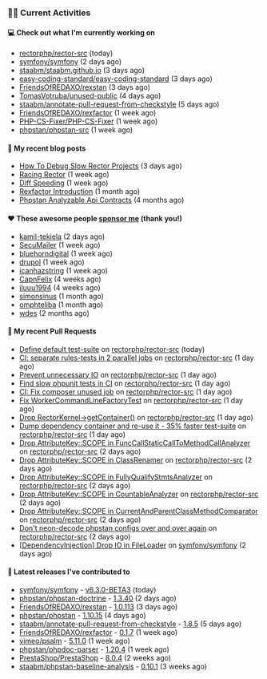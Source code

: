 ### 👨‍💻 Current Activities


#### 💻 Check out what I'm currently working on

- [rectorphp/rector-src](https://github.com/rectorphp/rector-src) (today)
- [symfony/symfony](https://github.com/symfony/symfony) (2 days ago)
- [staabm/staabm.github.io](https://github.com/staabm/staabm.github.io) (3 days ago)
- [easy-coding-standard/easy-coding-standard](https://github.com/easy-coding-standard/easy-coding-standard) (3 days ago)
- [FriendsOfREDAXO/rexstan](https://github.com/FriendsOfREDAXO/rexstan) (3 days ago)
- [TomasVotruba/unused-public](https://github.com/TomasVotruba/unused-public) (4 days ago)
- [staabm/annotate-pull-request-from-checkstyle](https://github.com/staabm/annotate-pull-request-from-checkstyle) (5 days ago)
- [FriendsOfREDAXO/rexfactor](https://github.com/FriendsOfREDAXO/rexfactor) (1 week ago)
- [PHP-CS-Fixer/PHP-CS-Fixer](https://github.com/PHP-CS-Fixer/PHP-CS-Fixer) (1 week ago)
- [phpstan/phpstan-src](https://github.com/phpstan/phpstan-src) (1 week ago)


#### 📜 My recent blog posts

- [How To Debug Slow Rector Projects](https://staabm.github.io/2023/05/10/how-to-debug-slow-rector-projects.html) (3 days ago)
- [Racing Rector](https://staabm.github.io/2023/05/06/racing-rector.html) (1 week ago)
- [Diff Speeding](https://staabm.github.io/2023/05/01/diff-speeding.html) (1 week ago)
- [Rexfactor Introduction](https://staabm.github.io/2023/04/09/rexfactor-introduction.html) (1 month ago)
- [Phpstan Analyzable Api Contracts](https://staabm.github.io/2022/12/29/phpstan-analyzable-api-contracts.html) (4 months ago)


#### ❤️ These awesome people [sponsor me](https://github.com/sponsors/staabm) (thank you!)

- [kamil-tekiela](https://github.com/kamil-tekiela) (2 days ago)
- [SecuMailer](https://github.com/SecuMailer) (1 week ago)
- [bluehorndigital](https://github.com/bluehorndigital) (1 week ago)
- [drupol](https://github.com/drupol) (1 week ago)
- [icanhazstring](https://github.com/icanhazstring) (1 week ago)
- [CapnFelix](https://github.com/CapnFelix) (4 weeks ago)
- [iluuu1994](https://github.com/iluuu1994) (4 weeks ago)
- [simonsinus](https://github.com/simonsinus) (1 month ago)
- [omphteliba](https://github.com/omphteliba) (1 month ago)
- [wdes](https://github.com/wdes) (2 months ago)


#### 🔨 My recent Pull Requests

- [Define default test-suite](https://github.com/rectorphp/rector-src/pull/3819) on [rectorphp/rector-src](https://github.com/rectorphp/rector-src) (today)
- [CI: separate rules-tests in 2 parallel jobs](https://github.com/rectorphp/rector-src/pull/3815) on [rectorphp/rector-src](https://github.com/rectorphp/rector-src) (1 day ago)
- [Prevent unnecessary IO](https://github.com/rectorphp/rector-src/pull/3814) on [rectorphp/rector-src](https://github.com/rectorphp/rector-src) (1 day ago)
- [Find slow phpunit tests in CI](https://github.com/rectorphp/rector-src/pull/3813) on [rectorphp/rector-src](https://github.com/rectorphp/rector-src) (1 day ago)
- [CI: Fix composer unused job](https://github.com/rectorphp/rector-src/pull/3812) on [rectorphp/rector-src](https://github.com/rectorphp/rector-src) (1 day ago)
- [Fix WorkerCommandLineFactoryTest](https://github.com/rectorphp/rector-src/pull/3811) on [rectorphp/rector-src](https://github.com/rectorphp/rector-src) (1 day ago)
- [Drop RectorKernel-&gt;getContainer()](https://github.com/rectorphp/rector-src/pull/3810) on [rectorphp/rector-src](https://github.com/rectorphp/rector-src) (1 day ago)
- [Dump dependency container and re-use it - 35% faster test-suite](https://github.com/rectorphp/rector-src/pull/3809) on [rectorphp/rector-src](https://github.com/rectorphp/rector-src) (1 day ago)
- [Drop AttributeKey::SCOPE in FuncCallStaticCallToMethodCallAnalyzer](https://github.com/rectorphp/rector-src/pull/3807) on [rectorphp/rector-src](https://github.com/rectorphp/rector-src) (2 days ago)
- [Drop AttributeKey::SCOPE in ClassRenamer](https://github.com/rectorphp/rector-src/pull/3806) on [rectorphp/rector-src](https://github.com/rectorphp/rector-src) (2 days ago)
- [Drop AttributeKey::SCOPE in FullyQualifyStmtsAnalyzer](https://github.com/rectorphp/rector-src/pull/3805) on [rectorphp/rector-src](https://github.com/rectorphp/rector-src) (2 days ago)
- [Drop AttributeKey::SCOPE in CountableAnalyzer](https://github.com/rectorphp/rector-src/pull/3804) on [rectorphp/rector-src](https://github.com/rectorphp/rector-src) (2 days ago)
- [Drop AttributeKey::SCOPE in CurrentAndParentClassMethodComparator](https://github.com/rectorphp/rector-src/pull/3803) on [rectorphp/rector-src](https://github.com/rectorphp/rector-src) (2 days ago)
- [Don&#39;t neon-decode phpstan configs over and over again](https://github.com/rectorphp/rector-src/pull/3796) on [rectorphp/rector-src](https://github.com/rectorphp/rector-src) (2 days ago)
- [[DependencyInjection] Drop IO in FileLoader](https://github.com/symfony/symfony/pull/50298) on [symfony/symfony](https://github.com/symfony/symfony) (2 days ago)


#### 🔭 Latest releases I've contributed to

- [symfony/symfony](https://github.com/symfony/symfony) - [v6.3.0-BETA3](https://github.com/symfony/symfony/releases/tag/v6.3.0-BETA3) (today)
- [phpstan/phpstan-doctrine](https://github.com/phpstan/phpstan-doctrine) - [1.3.40](https://github.com/phpstan/phpstan-doctrine/releases/tag/1.3.40) (2 days ago)
- [FriendsOfREDAXO/rexstan](https://github.com/FriendsOfREDAXO/rexstan) - [1.0.113](https://github.com/FriendsOfREDAXO/rexstan/releases/tag/1.0.113) (3 days ago)
- [phpstan/phpstan](https://github.com/phpstan/phpstan) - [1.10.15](https://github.com/phpstan/phpstan/releases/tag/1.10.15) (4 days ago)
- [staabm/annotate-pull-request-from-checkstyle](https://github.com/staabm/annotate-pull-request-from-checkstyle) - [1.8.5](https://github.com/staabm/annotate-pull-request-from-checkstyle/releases/tag/1.8.5) (5 days ago)
- [FriendsOfREDAXO/rexfactor](https://github.com/FriendsOfREDAXO/rexfactor) - [0.1.7](https://github.com/FriendsOfREDAXO/rexfactor/releases/tag/0.1.7) (1 week ago)
- [vimeo/psalm](https://github.com/vimeo/psalm) - [5.11.0](https://github.com/vimeo/psalm/releases/tag/5.11.0) (1 week ago)
- [phpstan/phpdoc-parser](https://github.com/phpstan/phpdoc-parser) - [1.20.4](https://github.com/phpstan/phpdoc-parser/releases/tag/1.20.4) (1 week ago)
- [PrestaShop/PrestaShop](https://github.com/PrestaShop/PrestaShop) - [8.0.4](https://github.com/PrestaShop/PrestaShop/releases/tag/8.0.4) (2 weeks ago)
- [staabm/phpstan-baseline-analysis](https://github.com/staabm/phpstan-baseline-analysis) - [0.10.1](https://github.com/staabm/phpstan-baseline-analysis/releases/tag/0.10.1) (3 weeks ago)
